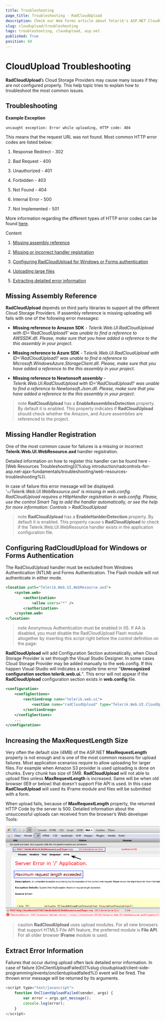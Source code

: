 ```yaml
---
title: Troubleshooting
page_title: Troubleshooting - RadCloudUpload
description: Check our Web Forms article about Telerik's ASP.NET CloudUpload Overview.
slug: cloudupload/troubleshooting
tags: troubleshooting, cloudupload, asp.net
published: True
position: 60
---
```


# CloudUpload Troubleshooting

**RadCloudUpload**’s Cloud Storage Providers may cause many issues if they are not configured properly. This help topic tries to explain how to troubleshoot the most common issues.

## Troubleshooting

**Example Exception**

`uncaught exception: Error while uploading, HTTP code: 404`

This means that the request URL was not found. Most common HTTP error codes are listed below:


1. Response Redirect - 302

1. Bad Request - 400

1. Unauthorized - 401

1. Forbidden - 403

1. Not Found - 404

1. Internal Error - 500

1. Not Implemented - 501


More information regarding the different types of HTTP error codes can be found [here](https://www.w3.org/Protocols/rfc2616/rfc2616-sec10.html).

Content


1. [Missing assembly reference](#missing-assembly-reference) 

1. [Missing or incorrect handler registration](#missing-handler-registration) 

1. [Configuring RadCloudUpload for Windows or Forms authentication](#configuring-radcloudupload-for-windows-or-forms-authentication) 

1. [Uploading large files](#increasing-the-maxrequestlength-size) 

1. [Extracting detailed error information](#extract-error-information)


## Missing Assembly Reference

**RadCloudUpload** depends on third party libraries to support all the different Cloud Storage Providers. If assembly reference is missing uploading will fails with one of the following error messages: 


* **Missing reference to Amazon SDK** -  *Telerik.Web.UI.RadCloudUpload with ID='RadCloudUpload1' was unable to find a reference to AWSSDK.dll. Please, make sure that you have added a reference to the this assembly in your project*. 


* **Missing reference to Azure SDK** -  T*elerik.Web.UI.RadCloudUpload with ID='RadCloudUpload1' was unable to find a reference to Microsoft.WindowsAzure.StorageClient.dll. Please, make sure that you have added a reference to the this assembly in your project*. 




* **Missing reference to Newtonsoft assembly** -  *Telerik.Web.UI.RadCloudUpload with ID='RadCloudUpload1' was unable to find a reference to Newtonsoft.Json.dll. Please, make sure that you have added a reference to the this assembly in your project*.

>note **RadCloudUpload** has a **EnableAssembliesDetection** property. By default it is enabled. This property indicates if **RadCloudUpload** should check whether the Amazon, and Azure assemblies are referenced to the project.

## Missing Handler Registration

One of the most common cause for failures is a missing or incorrect **Telerik.Web.UI.WebResource.axd** handler registration. 

 Detailed information on how to register this handler can be found here - [Web Resources Troubleshooting]({%slug introduction/radcontrols-for-asp.net-ajax-fundamentals/troubleshooting/web-resources-troubleshooting%}).

In case of failure this error message will be displayed: *'~/Telerik.Web.UI.WebResource.axd' is missing in web.config. RadCloudUpload requires a HttpHandler registration in web.config. Please, use the control Smart Tag to add the handler automatically, or see the help for more information: Controls > RadCloudUpload*

>note **RadCloudUpload** has a **EnableHanlderDetection** property. By default it is enabled. This property cause s **RadCloudUpload** to check if the Telerik.Web.UI.WebResource handler exists in the application configuration file.

## Configuring RadCloudUpload for Windows or Forms Authentication

The RadCloudUpload handler must be excluded from Windows Authentication (NTLM) and Forms Authentication. The Flash module will not authenticate in either mode.

````XML
<location path="Telerik.Web.UI.WebResource.axd">   
    <system.web>       
        <authorization>
            <allow users="*" />       
        </authorization>   
    </system.web>
</location>
````

>note Anonymous Authentication must be enabled in IIS. If AA is disabled, you must disable the RadCloudUpload Flash module altogether by inserting this script right before the control definition on the page:

**RadCloudUpload** will add Configuration Section automatically, when Cloud Storage Provider is set through the Visual Studio Designer. In some cases Cloud Storage Provider may be added manually to the web.config. If this happen Visual Studio will indicates a compile time error "**Unrecognized configuration section telerik.web.ui.**". This error will not appear if the **RadCloudUpload** configuration section exists in **web.config** file.

````XML
<configuration>
    <configSections>
        <sectionGroup name="telerik.web.ui">
            <section name="radCloudUpload" type="Telerik.Web.UI.CloudUploadConfigurationSection" allowDefinition="MachineToApplication" requirePermission="false" />
        </sectionGroup>
    </configSections>
    ...
</configuration>
````


## Increasing the MaxRequestLength Size

Very often the default size (4MB) of the ASP.NET **MaxRequestLength** property is not enough and is one of the most common reasons for upload failures. Most application scenarios require to allow uploading for larger files. For example when Amazon S3 provider is used uploading is done on chunks. Every chunk has size of 5MB. **RadCloudUpload** will not able to upload files unless **MaxRequestLength** is increased. Same will be when old browser (IE9 or below) that doesn't support File API is used. In this case **RadCloudUpload** will used its IFrame module and files will be submitted with a form. 

 When upload fails, because of **MaxRequestLength** property, the returned HTTP Code by the server is 500. Detailed information about the unsuccessful uploads can received from the browser’s Web developer Tools:

![maximum request length exceeded request screenshot](images/cloudupload-maxrequestexceeded.png)

>caution **RadCloudUpload** uses upload modules. For all new browsers that support HTML5 File API feature, the preferred module is **File API**. For all older browser **IFrame** module is used.

## Extract Error Information

Failures that occur during upload often lack detailed error information. In case of failure [OnClientUploadFailed]({%slug cloudupload/client-side-programming/events/onclientuploadfailed%}) event will be fired. The thrown error message will be returned by its arguments.

````JavaScript
<script type="text/javascript">
    function OnClientUploadFailed(sender, args) {
        var error = args.get_message();
        console.log(error);
    }
</script>
````

